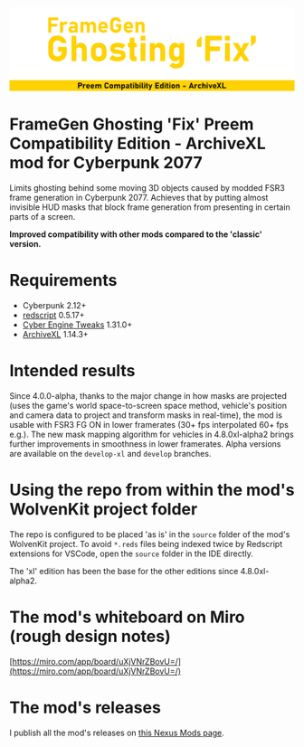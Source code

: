 ![FrameGen Ghosting 'Fix' logo](docs/assets/images/fgghostingfix_title_2000_500.png)
![Preem Compatibility Edition logo](docs/assets/images/fgghostingfix_title_2000_preem.png)

# FrameGen Ghosting 'Fix' Preem Compatibility Edition - ArchiveXL mod for Cyberpunk 2077
Limits ghosting behind some moving 3D objects caused by modded FSR3 frame generation in Cyberpunk 2077. Achieves that by putting almost invisible HUD masks that block frame generation from presenting in certain parts of a screen.

**Improved compatibility with other mods compared to the 'classic' version.**

# Requirements
+ Cyberpunk 2.12+
+ [redscript](https://github.com/jac3km4/redscript) 0.5.17+
+ [Cyber Engine Tweaks](https://github.com/maximegmd/CyberEngineTweaks) 1.31.0+
+ [ArchiveXL](https://github.com/psiberx/cp2077-archive-xl) 1.14.3+

# Intended results
Since 4.0.0-alpha, thanks to the major change in how masks are projected (uses the game's world space-to-screen space method, vehicle's position and camera data to project and transform masks in real-time), the mod is usable with FSR3 FG ON in lower framerates (30+ fps interpolated 60+ fps e.g.). The new mask mapping algorithm for vehicles in 4.8.0xl-alpha2 brings further improvements in smoothness in lower framerates. Alpha versions are available on the `develop-xl` and  `develop` branches.

# Using the repo from within the mod's WolvenKit project folder
The repo is configured to be placed 'as is' in the `source` folder of the mod's WolvenKit project. To avoid `*.reds` files being indexed twice by Redscript extensions for VSCode, open the `source` folder in the IDE directly.

The 'xl' edition has been the base for the other editions since 4.8.0xl-alpha2.

# The mod's whiteboard on Miro (rough design notes)
[https://miro.com/app/board/uXjVNrZBovU=/](https://miro.com/app/board/uXjVNrZBovU=/)

# The mod's releases
I publish all the mod's releases on [this Nexus Mods page](https://www.nexusmods.com/cyberpunk2077/mods/13029).
